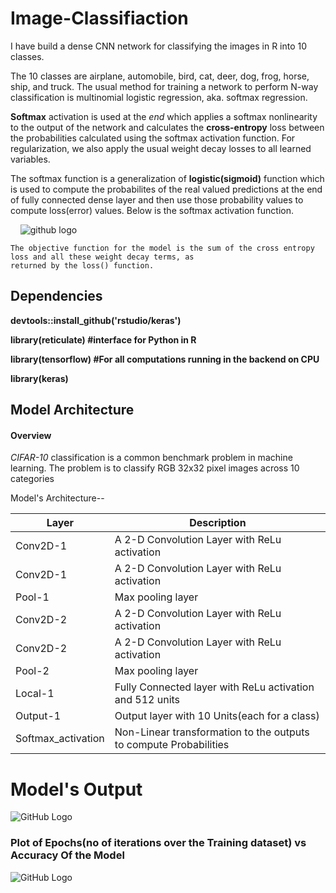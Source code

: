 # Image-Classifiaction 
   I have build a dense CNN network for classifying the images in R into 10 classes. 
    
   The 10 classes are airplane, automobile, bird, cat, deer, dog, frog, horse, ship, and truck.
   The usual method for training a network to perform N-way classification is multinomial logistic regression, aka. softmax regression. 
    
 __Softmax__ activation is used at the *end* which applies a softmax nonlinearity to the output of the network and calculates the __cross-entropy__ loss between the probabilities calculated using the softmax activation function. For regularization, we also apply the usual weight decay losses to all learned variables.
    
The softmax function is a generalization of __logistic(sigmoid)__ function which is used to compute the probabilites of the real valued predictions at the end of fully connected dense layer and then use those probability values to compute loss(error) values. Below is the softmax activation function.
    
        ![github logo](https://wikimedia.org/api/rest_v1/media/math/render/svg/46c32a5089726d673c30a0abfda7b35ecf0fe3ca)
    
    The objective function for the model is the sum of the cross entropy loss and all these weight decay terms, as 
    returned by the loss() function.

## Dependencies  
   __devtools::install_github('rstudio/keras')__

 
   __library(reticulate) #interface for Python in R__
 
   __library(tensorflow) #For all computations running in the backend on CPU__

   __library(keras)__
 
 
 ## Model Architecture 


#### Overview
*CIFAR-10* classification is a common benchmark problem in machine learning. The problem is to classify RGB 32x32 pixel images across 10 categories


Model's Architecture--



Layer | Description
------------ | -------------
 Conv2D-1 | A 2-D Convolution Layer with ReLu activation
Conv2D-1 | A 2-D Convolution Layer with ReLu activation
Pool-1  |  Max pooling layer
Conv2D-2 | A 2-D Convolution Layer with ReLu activation
Conv2D-2 | A 2-D Convolution Layer with ReLu activation
Pool-2  |  Max pooling layer
Local-1 |  Fully Connected layer with ReLu activation and 512 units
Output-1|  Output layer with 10 Units(each for a class)
Softmax_activation| Non-Linear transformation to the outputs to compute Probabilities 




# Model's Output

![GitHub Logo](https://thkimorgblog.files.wordpress.com/2016/03/e18489e185b3e1848fe185b3e18485e185b5e186abe18489e185a3e186ba-2016-03-12-e1848be185a9e1848ce185a5e186ab-1-02-16.png?w=764)





### Plot of Epochs(no of iterations over the Training dataset) vs Accuracy Of the Model 


![GitHub Logo](http://imagine.enpc.fr/~zagoruys/cifar.png)

